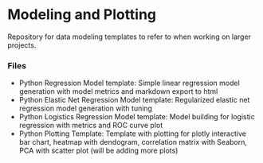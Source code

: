 # Modeling and Plotting
Repository for data modeling templates to refer to when working on larger projects.

### Files
* Python Regression Model template: Simple linear regression model generation with model metrics and markdown export to html
* Python Elastic Net Regression Model template: Regularized elastic net regression model generation with tuning
* Python Logistics Regression Model template: Model building for logistic regression with metrics and ROC curve plot
* Python Plotting Template: Template with plotting for plotly interactive bar chart, heatmap with dendogram, correlation matrix with Seaborn, PCA with scatter plot (will be adding more plots)
